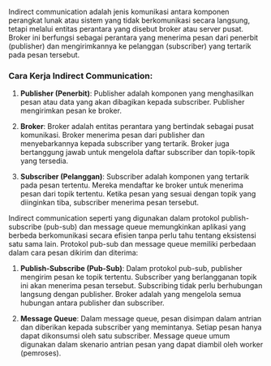 Indirect communication adalah jenis komunikasi antara komponen perangkat lunak atau sistem yang tidak berkomunikasi secara langsung, tetapi melalui entitas perantara yang disebut broker atau server pusat. Broker ini berfungsi sebagai perantara yang menerima pesan dari penerbit (publisher) dan mengirimkannya ke pelanggan (subscriber) yang tertarik pada pesan tersebut.

### Cara Kerja Indirect Communication:

1. **Publisher (Penerbit)**: Publisher adalah komponen yang menghasilkan pesan atau data yang akan dibagikan kepada subscriber. Publisher mengirimkan pesan ke broker.

2. **Broker**: Broker adalah entitas perantara yang bertindak sebagai pusat komunikasi. Broker menerima pesan dari publisher dan menyebarkannya kepada subscriber yang tertarik. Broker juga bertanggung jawab untuk mengelola daftar subscriber dan topik-topik yang tersedia.

3. **Subscriber (Pelanggan)**: Subscriber adalah komponen yang tertarik pada pesan tertentu. Mereka mendaftar ke broker untuk menerima pesan dari topik tertentu. Ketika pesan yang sesuai dengan topik yang diinginkan tiba, subscriber menerima pesan tersebut.

Indirect communication seperti yang digunakan dalam protokol publish-subscribe (pub-sub) dan message queue memungkinkan aplikasi yang berbeda berkomunikasi secara efisien tanpa perlu tahu tentang eksistensi satu sama lain. Protokol pub-sub dan message queue memiliki perbedaan dalam cara pesan dikirim dan diterima:

1. **Publish-Subscribe (Pub-Sub)**: Dalam protokol pub-sub, publisher mengirim pesan ke topik tertentu. Subscriber yang berlangganan topik ini akan menerima pesan tersebut. Subscribing tidak perlu berhubungan langsung dengan publisher. Broker adalah yang mengelola semua hubungan antara publisher dan subscriber.

2. **Message Queue**: Dalam message queue, pesan disimpan dalam antrian dan diberikan kepada subscriber yang memintanya. Setiap pesan hanya dapat dikonsumsi oleh satu subscriber. Message queue umum digunakan dalam skenario antrian pesan yang dapat diambil oleh worker (pemroses).
